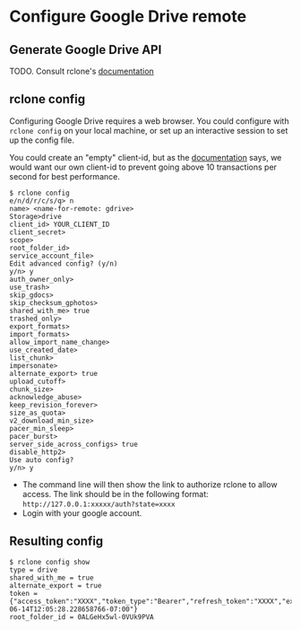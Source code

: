 # Configure Google Drive remote

## Generate Google Drive API

TODO. Consult rclone's [documentation](https://rclone.org/drive)

## rclone config

Configuring Google Drive requires a web browser. You could configure with `rclone config` on your local machine, or set up an interactive session to set up the config file.

You could create an "empty" client-id, but as the [documentation](https://rclone.org/drive/#making-your-own-client-id) says, we would want
our own client-id to prevent going above 10 transactions per second for best performance.

```console
$ rclone config
e/n/d/r/c/s/q> n
name> <name-for-remote: gdrive>
Storage>drive
client_id> YOUR_CLIENT_ID
client_secret> 
scope> 
root_folder_id> 
service_account_file> 
Edit advanced config? (y/n)
y/n> y
auth_owner_only> 
use_trash> 
skip_gdocs>
skip_checksum_gphotos>
shared_with_me> true
trashed_only>
export_formats>
import_formats>
allow_import_name_change>
use_created_date>
list_chunk>
impersonate>
alternate_export> true
upload_cutoff>
chunk_size>
acknowledge_abuse>
keep_revision_forever>
size_as_quota>
v2_download_min_size>
pacer_min_sleep>
pacer_burst>
server_side_across_configs> true
disable_http2>
Use auto config?
y/n> y
```

- The command line will then show the link to authorize rclone to allow access. The link should be in the following format: `http://127.0.0.1:xxxxx/auth?state=xxxx`
- Login with your google account.

## Resulting config

```console
$ rclone config show 
type = drive
shared_with_me = true
alternate_export = true
token = {"access_token":"XXXX","token_type":"Bearer","refresh_token":"XXXX","expiry":"2022-06-14T12:05:28.228658766-07:00"}
root_folder_id = 0ALGeHx5wl-0VUk9PVA
```